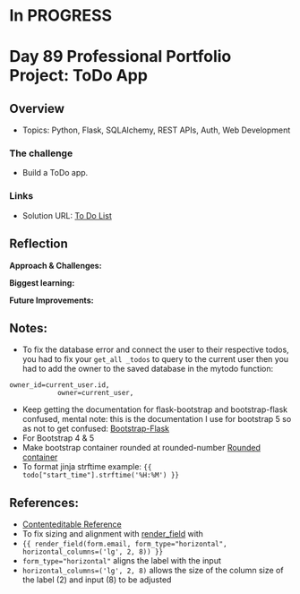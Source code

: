 # In PROGRESS 


# Day 89 Professional Portfolio Project: ToDo App


## Overview

- Topics: Python, Flask, SQLAlchemy, REST APIs, Auth, Web Development  

### The challenge

- Build a ToDo app.

### Links

- Solution URL: [To Do List](https://github.com/Mikerniker/100_Days_of_Python/tree/main/Day89)

## Reflection
**Approach & Challenges:** 

**Biggest learning:**

**Future Improvements:**

## Notes:
- To fix the database error and connect the user to their respective todos, you had to fix your ```get_all _todos``` to query to the current user then you had to add the owner to the saved database in the  mytodo function: 
```
owner_id=current_user.id,
            owner=current_user,
```
- Keep getting the documentation for flask-bootstrap and bootstrap-flask confused, mental note: this is the documentation I use for bootstrap 5 so as not to get confused:
[Bootstrap-Flask](https://bootstrap-flask.readthedocs.io/en/stable/migrate/) 
- For Bootstrap 4 & 5
- Make bootstrap container rounded at rounded-number [Rounded container](https://mdbootstrap.com/learn/mdb-foundations/bootstrap/rounded-corners/#:~:text=In%20Bootstrap%2C%20it's%20very%20easy,class%20rounded%2D4%20or%20similar.)
- To format jinja strftime example: ```{{ todo["start_time"].strftime('%H:%M') }}```

## References:
- [Contenteditable Reference](https://www.w3schools.com/tags/att_global_contenteditable.asp)
- To fix sizing and alignment with [render_field](https://bootstrap-flask.readthedocs.io/en/stable/macros/#render_field)  with              
- ```{{ render_field(form.email, form_type="horizontal", horizontal_columns=('lg', 2, 8)) }}```
- ```form_type="horizontal"``` aligns the label with the input
- ```horizontal_columns=('lg', 2, 8)``` allows the size of the column size of the label (2) and input (8) to be adjusted
